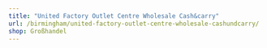 ```yaml
---
title: "United Factory Outlet Centre Wholesale Cash&carry"
url: /birmingham/united-factory-outlet-centre-wholesale-cashundcarry/
shop: Großhandel
---
```

